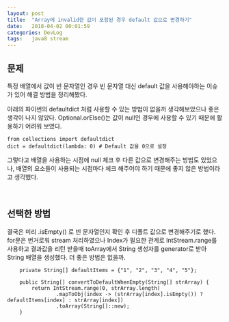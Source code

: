 ```yaml
---
layout: post
title:  "Array에 invalid한 값이 포함된 경우 default 값으로 변경하기"
date:   2018-04-02 00:01:59
categories: DevLog
tags:   java8 stream 
---
```


## 문제
특정 배열에서 값이 빈 문자열인 경우 빈 문자열 대신 default 값을 사용해야하는 이슈가 있어 
해결 방법을 정리해봤다. 

아래의 파이썬의 defaultdict 처럼 사용할 수 있는 방법이 없을까 생각해보았으나 좋은 생각이 나지 않았다. 
Optional.orElse()는 값이 null인 경우에 사용할 수 있기 때문에 활용하기 어려워 보였다. 

```
from collections import defaultdict 
dict = defaultdict(lambda: 0) # Default 값을 0으로 설정
```

그렇다고 배열을 사용하는 시점에 null 체크 후 다른 값으로 변경해주는 방법도 있었으나,
배열의 요소들이 사용되는 시점마다 체크 해주어야 하기 때문에 좋지 않은 방법이라고 생각했다. 

<br/>

## 선택한 방법
결국은 미리 .isEmpty() 로 빈 문자열인지 확인 후 디폴트 값으로 변경해주기로 했다. 
for문은 번거로워 stream 처리하였으나 Index가 필요한 관계로 IntStream.range를 사용하고
결과값을 리턴 받을때 toArray에서 String 생성자를 generator로 받아 String 배열을 생성했다. 
더 좋은 방법은 없을까.

```
    private String[] defaultItems = {"1", "2", "3", "4", "5"};

    public String[] convertToDefaultWhenEmpty(String[] strArray) {
        return IntStream.range(0, strArray.length)
                .mapToObj(index -> (strArray[index].isEmpty()) ? defaultItems[index] : strArray[index])
                .toArray(String[]::new);
    }
```
